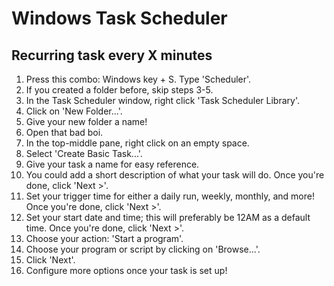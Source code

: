 # Windows Task Scheduler

## Recurring task every X minutes

1. Press this combo: Windows key + S. Type 'Scheduler'.
2. If you created a folder before, skip steps 3-5.
3. In the Task Scheduler window, right click 'Task Scheduler Library'.
4. Click on 'New Folder...'.
5. Give your new folder a name!
6. Open that bad boi.
7. In the top-middle pane, right click on an empty space.
8. Select 'Create Basic Task...'.
9. Give your task a name for easy reference.
10. You could add a short description of what your task will do. Once you're done, click 'Next >'.
11. Set your trigger time for either a daily run, weekly, monthly, and more! Once you're done, click 'Next >'.
12. Set your start date and time; this will preferably be 12AM as a default time. Once you're done, click 'Next >'.
13. Choose your action: 'Start a program'.
14. Choose your program or script by clicking on 'Browse...'.
15. Click 'Next'.
16. Configure more options once your task is set up!